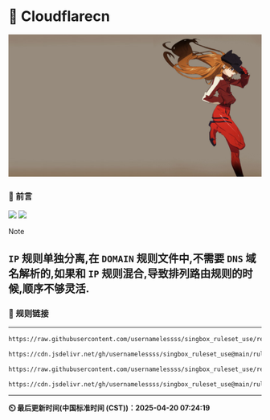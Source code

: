 
# 🧸 Cloudflarecn
![](https://raw.githubusercontent.com/usernamelessss/picture-bed/main/images/202504042256831.jpg)
### 📣 前言
![](https://shields.io/badge/-移除重复规则-ff69b4) ![](https://shields.io/badge/-IP&nbsp;规则单独存放不与&nbsp;DOMAIN&nbsp;等混合-green)
> [!NOTE]
**`IP` 规则单独分离,在 `DOMAIN` 规则文件中,不需要 `DNS` 域名解析的,如果和 `IP` 规则混合,导致排列路由规则的时候,顺序不够灵活.**
---

###  🔗 规则链接
---

```url
https://raw.githubusercontent.com/usernamelessss/singbox_ruleset_use/refs/heads/main/rule/Cloudflarecn/Cloudflarecn_No_IP.json
```

```url
https://cdn.jsdelivr.net/gh/usernamelessss/singbox_ruleset_use@main/rule/Cloudflarecn/Cloudflarecn_No_IP.json
```

```url
https://raw.githubusercontent.com/usernamelessss/singbox_ruleset_use/refs/heads/main/rule/Cloudflarecn/Cloudflarecn_No_IP.srs
```

```url
https://cdn.jsdelivr.net/gh/usernamelessss/singbox_ruleset_use@main/rule/Cloudflarecn/Cloudflarecn_No_IP.srs
```

---
**⏲️ 最后更新时间(中国标准时间 (CST))：2025-04-20 07:24:19**